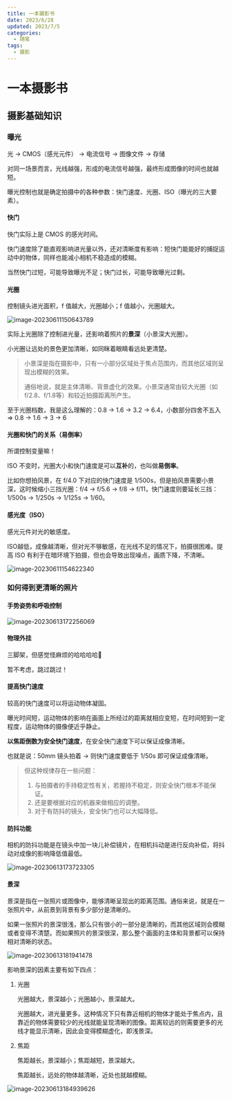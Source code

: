 ```yaml
---
title: 一本摄影书
date: 2023/6/28
updated: 2023/7/5
categories:
  - 随笔
tags: 
  - 摄影
---
```


# 一本摄影书

## 摄影基础知识

### 曝光

光 -> CMOS（感光元件） -> 电流信号 -> 图像文件 -> 存储

对同一场景而言，光线越强，形成的电流信号越强，最终形成图像的时间也就越短。

曝光控制也就是确定拍摄中的各种参数：快门速度、光圈、ISO（曝光的三大要素）。

#### 快门

快门实际上是 CMOS 的感光时间。

快门速度除了能直观影响进光量以外，还对清晰度有影响：短快门能能好的捕捉运动中的物体，同样也能减小相机不稳造成的模糊。

当然快门过短，可能导致曝光不足；快门过长，可能导致曝光过剩。

#### 光圈

控制镜头进光面积，f 值越大，光圈越小；f 值越小，光圈越大。

![image-20230611150643789](https://s2.loli.net/2023/06/11/1t5feIXQ7q6kpli.png)

实际上光圈除了控制进光量，还影响着照片的**景深**（小景深大光圈）。

小光圈让远处的景色更加清晰，如同眯着眼睛看远处更清楚。

> 小景深是指在摄影中，只有一小部分区域处于焦点范围内，而其他区域则呈现出模糊的效果。
> 
> 通俗地说，就是主体清晰、背景虚化的效果。小景深通常由较大光圈（如f/2.8、f/1.8等）和较近拍摄距离所产生。

至于光圈档数，我是这么理解的：0.8 -> 1.6 -> 3.2 -> 6.4，小数部分四舍不五入 => 0.8 -> 1.6 -> 3 -> 6

#### 光圈和快门的关系（易倒率）

所谓控制变量嘛！

ISO 不变时，光圈大小和快门速度是可以**互补**的，也叫做**易倒率**。

比如你想拍风景，在 f/4.0 下对应的快门速度是 1/500s，但是拍风景需要小景深，这时候缩小三挡光圈：f/4 -> f/5.6 -> f/8 -> f/11，快门速度则要延长三挡：1/500s -> 1/250s -> 1/125s -> 1/60。

#### 感光度（ISO）

感光元件对光的敏感度。

ISO越低，成像越清晰，但对光不够敏感，在光线不足的情况下，拍摄很困难。提高 ISO 有利于在暗环境下拍摄，但也会导致出现噪点，画质下降，不清晰。

![image-20230611154622340](https://s2.loli.net/2023/06/11/rPQ2WmpM9zkRobD.png)

### 如何得到更清晰的照片

#### 手势姿势和呼吸控制

![image-20230613172256069](https://s2.loli.net/2023/06/13/tl17g2MmHIAqan8.png)

#### 物理外挂

三脚架，但感觉怪麻烦的哈哈哈哈🤪

暂不考虑，跳过跳过！

#### 提高快门速度

较高的快门速度可以将运动物体凝固。

曝光时间短，运动物体的影响在画面上所经过的距离就相应变短，在时间短到一定程度，运动物体的摄像便近乎静止。

**以焦距倒数为安全快门速度**，在安全快门速度下可以保证成像清晰。

也就是说：50mm 镜头拍着 -> 则快门速度要低于 1/50s 即可保证成像清晰。

> 但这种规律存在一些问题：
> 
> 1. 与拍摄者的手持稳定性有关，若握持不稳定，则安全快门根本不能保证。
> 2. 还是要根据对应的机器来做相应的调整。
> 3. 对于有防抖的镜头，安全快门也可以大幅降低。

#### 防抖功能

相机的防抖功能是在镜头中加一块儿补偿镜片，在相机抖动是进行反向补偿，将抖动对成像的影响降低值最低。

![image-20230613173723305](https://s2.loli.net/2023/06/13/E5w68KvoO4UJWS9.png)

#### 景深

景深是指在一张照片或图像中，能够清晰呈现出的距离范围。通俗来说，就是在一张照片中，从前景到背景有多少部分是清晰的。

如果一张照片的景深很浅，那么只有很小的一部分是清晰的，而其他区域则会模糊或者变得不清楚。而如果照片的景深很深，那么整个画面的主体和背景都可以保持相对清晰的状态。

![image-20230613181941478](https://s2.loli.net/2023/06/13/kDpaJLWgwR2Kn1P.png)

影响景深的因素主要有如下四点：

1. 光圈
   
   光圈越大，景深越小；光圈越小，景深越大。
   
   光圈越大，进光量更多。这种情况下只有靠近相机的物体才能处于焦点内，且靠近的物体需要较少的光线就能呈现清晰的图像。距离较远的则需要更多的光线才能显示清晰，因此会变得模糊虚化，即浅景深。 

2. 焦距
   
   焦距越长，景深越小；焦距越短，景深越大。
   
   焦距越长，远处的物体越清晰，近处也就越模糊。

![image-20230613184939626](https://s2.loli.net/2023/06/13/wkJIui8X74EKrDS.png)